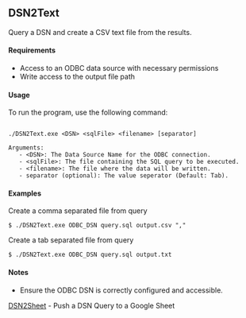 ## DSN2Text

Query a DSN and create a CSV text file from the results.

#### Requirements

- Access to an ODBC data source with necessary permissions
- Write access to the output file path

#### Usage

To run the program, use the following command:

```

./DSN2Text.exe <DSN> <sqlFile> <filename> [separator]

Arguments:
   - <DSN>: The Data Source Name for the ODBC connection.
   - <sqlFile>: The file containing the SQL query to be executed.
   - <filename>: The file where the data will be written.
   - separator (optional): The value seperator (Default: Tab).
```

#### Examples

Create a comma separated file from query

```
$ ./DSN2Text.exe ODBC_DSN query.sql output.csv ","
```

Create a tab separated file from query

```
$ ./DSN2Text.exe ODBC_DSN query.sql output.txt
```

#### Notes

- Ensure the ODBC DSN is correctly configured and accessible.


[DSN2Sheet](dsn2Sheet.html) - Push a DSN Query to a Google Sheet  